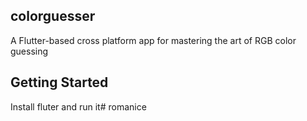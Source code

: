 ## colorguesser
A Flutter-based cross platform app for mastering the art of RGB color guessing

## Getting Started
Install fluter and run it#   r o m a n i c e  
 